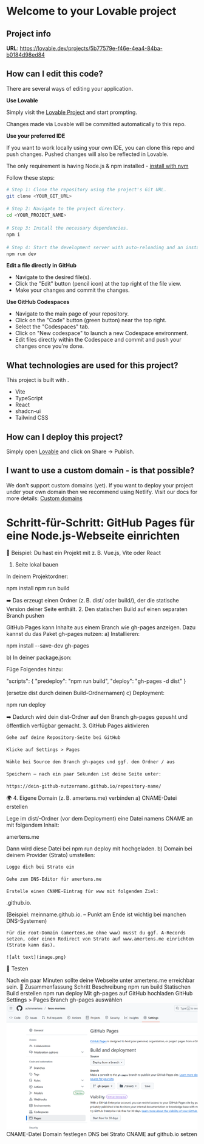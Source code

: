 # Welcome to your Lovable project

## Project info

**URL**: https://lovable.dev/projects/5b77579e-f46e-4ea4-84ba-b0184d98ed84

## How can I edit this code?

There are several ways of editing your application.

**Use Lovable**

Simply visit the [Lovable Project](https://lovable.dev/projects/5b77579e-f46e-4ea4-84ba-b0184d98ed84) and start prompting.

Changes made via Lovable will be committed automatically to this repo.

**Use your preferred IDE**

If you want to work locally using your own IDE, you can clone this repo and push changes. Pushed changes will also be reflected in Lovable.

The only requirement is having Node.js & npm installed - [install with nvm](https://github.com/nvm-sh/nvm#installing-and-updating)

Follow these steps:

```sh
# Step 1: Clone the repository using the project's Git URL.
git clone <YOUR_GIT_URL>

# Step 2: Navigate to the project directory.
cd <YOUR_PROJECT_NAME>

# Step 3: Install the necessary dependencies.
npm i

# Step 4: Start the development server with auto-reloading and an instant preview.
npm run dev
```

**Edit a file directly in GitHub**

- Navigate to the desired file(s).
- Click the "Edit" button (pencil icon) at the top right of the file view.
- Make your changes and commit the changes.

**Use GitHub Codespaces**

- Navigate to the main page of your repository.
- Click on the "Code" button (green button) near the top right.
- Select the "Codespaces" tab.
- Click on "New codespace" to launch a new Codespace environment.
- Edit files directly within the Codespace and commit and push your changes once you're done.

## What technologies are used for this project?

This project is built with .

- Vite
- TypeScript
- React
- shadcn-ui
- Tailwind CSS

## How can I deploy this project?

Simply open [Lovable](https://lovable.dev/projects/5b77579e-f46e-4ea4-84ba-b0184d98ed84) and click on Share -> Publish.

## I want to use a custom domain - is that possible?

We don't support custom domains (yet). If you want to deploy your project under your own domain then we recommend using Netlify. Visit our docs for more details: [Custom domains](https://docs.lovable.dev/tips-tricks/custom-domain/)

# Schritt-für-Schritt: GitHub Pages für eine Node.js-Webseite einrichten
🧱 Beispiel: Du hast ein Projekt mit z. B. Vue.js, Vite oder React
1. Seite lokal bauen

In deinem Projektordner:

npm install
npm run build

➡️ Das erzeugt einen Ordner (z. B. dist/ oder build/), der die statische Version deiner Seite enthält.
2. Den statischen Build auf einen separaten Branch pushen

GitHub Pages kann Inhalte aus einem Branch wie gh-pages anzeigen.
Dazu kannst du das Paket gh-pages nutzen:
a) Installieren:

npm install --save-dev gh-pages

b) In deiner package.json:

Füge Folgendes hinzu:

"scripts": {
  "predeploy": "npm run build",
  "deploy": "gh-pages -d dist"
}

(ersetze dist durch deinen Build-Ordnernamen)
c) Deployment:

npm run deploy

➡️ Dadurch wird dein dist-Ordner auf den Branch gh-pages gepusht und öffentlich verfügbar gemacht.
3. GitHub Pages aktivieren

    Gehe auf deine Repository-Seite bei GitHub

    Klicke auf Settings > Pages

    Wähle bei Source den Branch gh-pages und ggf. den Ordner / aus

    Speichern – nach ein paar Sekunden ist deine Seite unter:

    https://dein-github-nutzername.github.io/repository-name/

🌍 4. Eigene Domain (z. B. amertens.me) verbinden
a) CNAME-Datei erstellen

Lege im dist/-Ordner (vor dem Deployment) eine Datei namens CNAME an mit folgendem Inhalt:

amertens.me

Dann wird diese Datei bei npm run deploy mit hochgeladen.
b) Domain bei deinem Provider (Strato) umstellen:

    Logge dich bei Strato ein

    Gehe zum DNS-Editor für amertens.me

    Erstelle einen CNAME-Eintrag für www mit folgendem Ziel:

<dein-github-nutzername>.github.io.

(Beispiel: meinname.github.io. – Punkt am Ende ist wichtig bei manchen DNS-Systemen)

    Für die root-Domain (amertens.me ohne www) musst du ggf. A-Records setzen, oder einen Redirect von Strato auf www.amertens.me einrichten (Strato kann das).

    ![alt text](image.png)

🧪 Testen

Nach ein paar Minuten sollte deine Webseite unter amertens.me erreichbar sein.
📝 Zusammenfassung
Schritt	Beschreibung
npm run build	Statischen Build erstellen
npm run deploy	Mit gh-pages auf GitHub hochladen
GitHub Settings > Pages	Branch gh-pages auswählen
![alt text](image-1.png)
CNAME-Datei	Domain festlegen
DNS bei Strato	CNAME auf github.io setzen